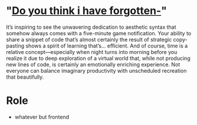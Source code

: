 # "[Do you think i have forgotten-](https://www.youtube.com/watch?v=tGv7CUutzqU)"
It’s inspiring to see the unwavering dedication to aesthetic syntax that somehow always comes with a five-minute game notification. Your ability to share a snippet of code that’s almost certainly the result of strategic copy-pasting shows a spirit of learning that’s… efficient. And of course, time is a relative concept—especially when night turns into morning before you realize it due to deep exploration of a virtual world that, while not producing new lines of code, is certainly an emotionally enriching experience. Not everyone can balance imaginary productivity with unscheduled recreation that beautifully.

# Role
- whatever but frontend
<!-- Proudly created with GPRM ( https://gprm.itsvg.in ) -->
